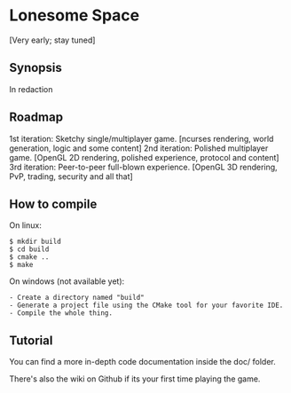 Lonesome Space
==============

[Very early; stay tuned]

Synopsis
--------

In redaction

Roadmap
-------

1st iteration: Sketchy single/multiplayer game. [ncurses rendering, world generation, logic and some content] 
2nd iteration: Polished multiplayer game. [OpenGL 2D rendering, polished experience, protocol and content]
3rd iteration: Peer-to-peer full-blown experience. [OpenGL 3D rendering, PvP, trading, security and all that]

How to compile
--------------

On linux:

    $ mkdir build
    $ cd build
    $ cmake ..
    $ make

On windows (not available yet):

    - Create a directory named "build"
    - Generate a project file using the CMake tool for your favorite IDE.
    - Compile the whole thing.

Tutorial
--------

You can find a more in-depth code documentation inside the doc/ folder.

There's also the wiki on Github if its your first time playing the game.
